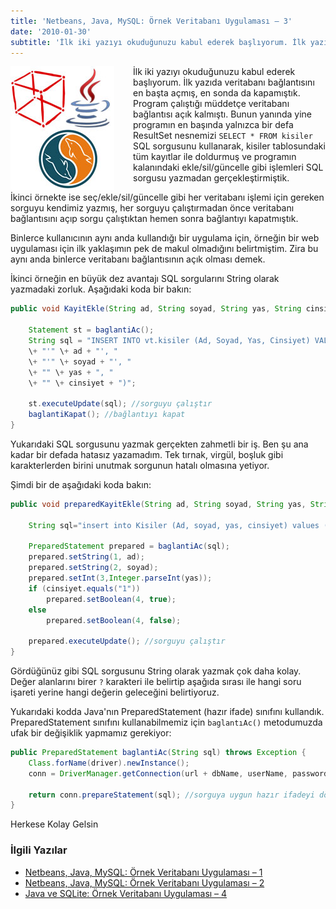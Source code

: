 ```yaml
---
title: 'Netbeans, Java, MySQL: Örnek Veritabanı Uygulaması – 3'
date: '2010-01-30'
subtitle: 'İlk iki yazıyı okuduğunuzu kabul ederek başlıyorum. İlk yazıda veritabanı bağlantısını en başta açmış, en sonda da kapamıştık.'
---
```


<img align="left" style="margin-right: 30px;margin-bottom: 0px;"  src="img/blog/netbeans-java-mySQL.jpg">

İlk iki yazıyı okuduğunuzu kabul ederek başlıyorum. İlk yazıda veritabanı bağlantısını en başta açmış, en sonda da kapamıştık. Program çalıştığı müddetçe veritabanı bağlantısı açık kalmıştı. Bunun yanında yine programın en başında yalnızca bir defa ResultSet nesnemizi `SELECT * FROM kisiler` SQL sorgusunu kullanarak, kisiler tablosundaki tüm kayıtlar ile doldurmuş ve programın kalanındaki ekle/sil/güncelle gibi işlemleri SQL sorgusu yazmadan gerçekleştirmiştik. 

İkinci örnekte ise seç/ekle/sil/güncelle gibi her veritabanı işlemi için gereken sorguyu kendimiz yazmış, her sorguyu çalıştırmadan önce veritabanı bağlantısını açıp sorgu çalıştıktan hemen sonra bağlantıyı kapatmıştık. 

Binlerce kullanıcının aynı anda kullandığı bir uygulama için, örneğin bir web uygulaması için ilk yaklaşımın pek de makul olmadığını belirtmiştim. Zira bu aynı anda binlerce veritabanı bağlantısının açık olması demek.

İkinci örneğin en büyük dez avantajı SQL sorgularını String olarak yazmadaki zorluk. Aşağıdaki koda bir bakın:

```java
public void KayitEkle(String ad, String soyad, String yas, String cinsiyet)  throws Exception{

    Statement st = baglantiAc();
    String sql = "INSERT INTO vt.kisiler (Ad, Soyad, Yas, Cinsiyet) VALUES ("
    \+ "'" \+ ad + "', "
    \+ "'" \+ soyad + "', "
    \+ "" \+ yas + ", "
    \+ "" \+ cinsiyet + ")";

    st.executeUpdate(sql); //sorguyu çalıştır
    baglantiKapat(); //bağlantıyı kapat
}
```

Yukarıdaki SQL sorgusunu yazmak gerçekten zahmetli bir iş. Ben şu ana kadar bir defada hatasız yazamadım. Tek tırnak, virgül, boşluk gibi karakterlerden birini unutmak sorgunun hatalı olmasına yetiyor. 

Şimdi bir de aşağıdaki koda bakın:

```java
public void preparedKayitEkle(String ad, String soyad, String yas, String cinsiyet)  throws Exception {

    String sql="insert into Kisiler (Ad, soyad, yas, cinsiyet) values (?,?,?,?)";

    PreparedStatement prepared = baglantiAc(sql);
    prepared.setString(1, ad);
    prepared.setString(2, soyad);
    prepared.setInt(3,Integer.parseInt(yas));
    if (cinsiyet.equals("1"))
        prepared.setBoolean(4, true);
    else
        prepared.setBoolean(4, false);

    prepared.executeUpdate(); //sorguyu çalıştır
}
```

Gördüğünüz gibi SQL sorgusunu String olarak yazmak çok daha kolay. Değer alanlarını birer `?` karakteri ile belirtip aşağıda sırası ile hangi soru işareti yerine hangi değerin geleceğini belirtiyoruz.

Yukarıdaki kodda Java'nın PreparedStatement (hazır ifade) sınıfını kullandık. PreparedStatement sınıfını kullanabilmemiz için `baglantıAc()` metodumuzda ufak bir değişiklik yapmamız gerekiyor:

```java
public PreparedStatement baglantiAc(String sql) throws Exception {
    Class.forName(driver).newInstance();
    conn = DriverManager.getConnection(url + dbName, userName, password);//bağlantı açılıyor

    return conn.prepareStatement(sql); //sorguya uygun hazır ifadeyi döndür
}
```

Herkese Kolay Gelsin

### İlgili Yazılar

- [Netbeans, Java, MySQL: Örnek Veritabanı Uygulaması – 1](/netbeans-java-mysql-ornek-veritabani-uygulamasi-1)
- [Netbeans, Java, MySQL: Örnek Veritabanı Uygulaması – 2](/netbeans-java-mysql-ornek-veritabani-uygulamasi-2)
- [Java ve SQLite: Örnek Veritabanı Uygulaması – 4](/java-ve-sqlite-ornek-veritabani-uygulamasi)